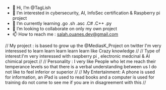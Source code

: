 - 👋 Hi, I’m @TagLish
- 👀 I’m interested in cybersecurity, AI, InfoSec certification & Raspberry pi project 
- 🌱 I’m currently learning  .go .sh .asc .C# .C++ .py
- 💞️ I’m looking to collaborate on only my own project 
- 📫 How to reach me : salah.ouanes.dev@gmail.com

//
My project : is based to grow up the @MediasK_Project on twitter I'm very interessed to learn learn learn learn learn like Crazy knowledge 
//
//
Type of interest:I'm very interessed with raspberry pi , electronic medcinal & AI chimical project 
//
//
Personality : I very like People who let me reach their temperance levels so that there is a verbal understanding between us I do not like to feel inferior or superior 
//
//
My Entertainment: A phone is used for information, an iPad is used to read books and a computer is used for training do not come to see me if you are in disagreement with this 
//

